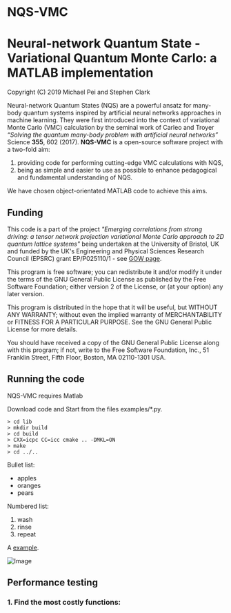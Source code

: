 # NQS-VMC
Neural-network Quantum State - Variational Quantum Monte Carlo: a MATLAB implementation
===================================================================================================

Copyright (C) 2019 Michael Pei and Stephen Clark

Neural-network Quantum States (NQS) are a powerful ansatz for many-body quantum systems inspired by artificial neural networks approaches in machine learning. They were first introduced into the context of variational Monte Carlo (VMC) calculation by the seminal work of Carleo and Troyer _“Solving the quantum many-body problem with artificial neural networks”_ Science **355**, 602 (2017). **NQS-VMC** is a open-source software project with a two-fold aim:

  1. providing code for performing cutting-edge VMC calculations with NQS,
  2. being as simple and easier to use as possible to enhance pedagogical and fundamental understanding of NQS.

We have chosen object-orientated MATLAB code to achieve this aims. 


Funding
--------------------
This code is a part of the project _"Emerging correlations from strong driving: a tensor network projection variational Monte Carlo approach to 2D quantum lattice systems"_ being undertaken at the University of Bristol, UK and funded by the UK's Engineering and Physical Sciences Research Council (EPSRC) grant EP/P025110/1 - see [GOW page](https://gow.epsrc.ukri.org/NGBOViewGrant.aspx?GrantRef=EP/P025110/1).





This program is free software; you can redistribute it and/or modify
it under the terms of the GNU General Public License as published by
the Free Software Foundation; either version 2 of the License, or
(at your option) any later version.

This program is distributed in the hope that it will be useful,
but WITHOUT ANY WARRANTY; without even the implied warranty of
MERCHANTABILITY or FITNESS FOR A PARTICULAR PURPOSE.  See the
GNU General Public License for more details.

You should have received a copy of the GNU General Public License along
with this program; if not, write to the Free Software Foundation, Inc.,
51 Franklin Street, Fifth Floor, Boston, MA 02110-1301 USA.

Running the code
--------------------

NQS-VMC requires Matlab

Download code and 
Start from the files examples/*.py.

    > cd lib
    > mkdir build
    > cd build
    > CXX=icpc CC=icc cmake .. -DMKL=ON
    > make
    > cd ../..


Bullet list:

  * apples
  * oranges
  * pears

Numbered list:

  1. wash
  2. rinse
  3. repeat

A [example].

  [example]: http://example.com

![Image](Icon-pictures.png "icon")



Performance testing
-------------------

### 1. Find the most costly functions:


